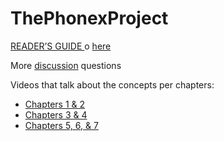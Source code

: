 # ThePhonexProject

[READER’S GUIDE 
](https://itrevolution.com/product/readers-guide-the-phoenix-project/) o [here](https://files.ontraport.com/media/590711863e1f4feeb0008e7aa53e64bd.php4ermfv?Expires=1827527740&Signature=fefo3CGv2S5ooNH0wn1Woep5pqnUznnsg7EvmyvPiDjRuE20Le2AJ~B80muIUMaobXfxBbgWfeitGhFF~hgpuVOfyWjVWyT8XJrTXR625E~iLzFWAKOSpjYf~Jt-0h37gYr4lo07wQRQTpE5QJH2ILKiz6GI7tXQNHLqXqyeX3O2BNS4ldl1BZfdjcxt7ZcKNFrp1VVEfXwMJlpmb5Hy9juPKFx0lvx3rTPoyh0TS1iZKdD4xa8NFnCdZ~nxsEzLysESZbh1SY~ZeKcnLVDxZSaFsUXVeFL206jkvVxMWw4YLywAJ3VbBi11GpA2HDiEL4oxrSmYB9V9MXW5Feiqhw__&Key-Pair-Id=APKAJVAAMVW6XQYWSTNA)

More [discussion](https://gist.github.com/CharlesTBetz/6ca4f136fb0e48b4b9c2c1aec880ae66) questions

Videos that talk about the concepts per chapters:
-  [Chapters 1 & 2](https://www.youtube.com/watch?v=CYtPLvSDm_8)
- [Chapters 3 & 4](https://www.youtube.com/watch?v=IRssdXUlACg)
- [Chapters 5, 6, & 7](https://www.youtube.com/watch?v=NdeY2UGqi4k)